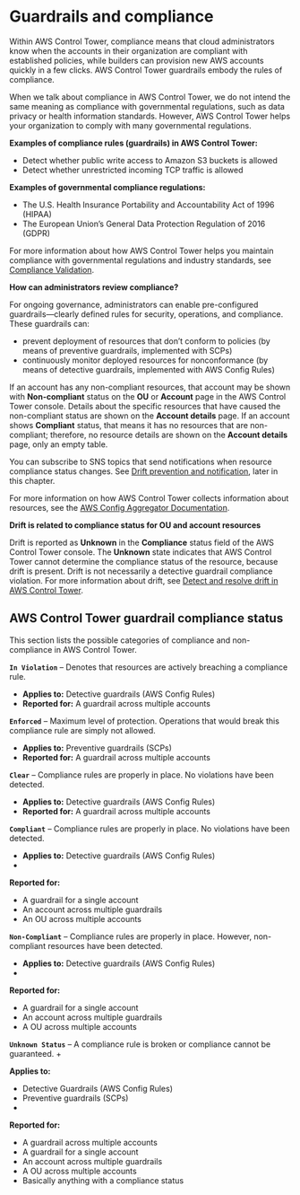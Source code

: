 # Guardrails and compliance<a name="compliance"></a>

Within AWS Control Tower, compliance means that cloud administrators know when the accounts in their organization are compliant with established policies, while builders can provision new AWS accounts quickly in a few clicks\. AWS Control Tower guardrails embody the rules of compliance\.

When we talk about compliance in AWS Control Tower, we do not intend the same meaning as compliance with governmental regulations, such as data privacy or health information standards\. However, AWS Control Tower helps your organization to comply with many governmental regulations\.

**Examples of compliance rules \(guardrails\) in AWS Control Tower:**
+ Detect whether public write access to Amazon S3 buckets is allowed
+ Detect whether unrestricted incoming TCP traffic is allowed

**Examples of governmental compliance regulations:**
+ The U\.S\. Health Insurance Portability and Accountability Act of 1996 \(HIPAA\)
+ The European Union’s General Data Protection Regulation of 2016 \(GDPR\)

For more information about how AWS Control Tower helps you maintain compliance with governmental regulations and industry standards, see [Compliance Validation](https://docs.aws.amazon.com/controltower/latest/userguide/compliance-program-info.html)\.

 **How can administrators review compliance?** 

For ongoing governance, administrators can enable pre\-configured guardrails—clearly defined rules for security, operations, and compliance\. These guardrails can:
+ prevent deployment of resources that don’t conform to policies \(by means of preventive guardrails, implemented with SCPs\)
+ continuously monitor deployed resources for nonconformance \(by means of detective guardrails, implemented with AWS Config Rules\)

If an account has any non\-compliant resources, that account may be shown with **Non\-compliant** status on the **OU** or **Account** page in the AWS Control Tower console\. Details about the specific resources that have caused the non\-compliant status are shown on the **Account details** page\. If an account shows **Compliant** status, that means it has no resources that are non\-compliant; therefore, no resource details are shown on the **Account details** page, only an empty table\.

You can subscribe to SNS topics that send notifications when resource compliance status changes\. See [Drift prevention and notification](prevention-and-notification.md), later in this chapter\.

For more information on how AWS Control Tower collects information about resources, see the [AWS Config Aggregator Documentation](https://docs.aws.amazon.com/config/latest/developerguide/aggregate-data.html)\.

**Drift is related to compliance status for OU and account resources**

Drift is reported as **Unknown** in the **Compliance** status field of the AWS Control Tower console\. The **Unknown** state indicates that AWS Control Tower cannot determine the compliance status of the resource, because drift is present\. Drift is not necessarily a detective guardrail compliance violation\. For more information about drift, see [Detect and resolve drift in AWS Control Tower](drift.md)\.

## AWS Control Tower guardrail compliance status<a name="compliance-statuses"></a>

This section lists the possible categories of compliance and non\-compliance in AWS Control Tower\.

 **`In Violation`** – Denotes that resources are actively breaching a compliance rule\.
+ **Applies to:** Detective guardrails \(AWS Config Rules\)
+ **Reported for:** A guardrail across multiple accounts

 **`Enforced`** – Maximum level of protection\. Operations that would break this compliance rule are simply not allowed\. 
+ **Applies to:** Preventive guardrails \(SCPs\)
+ **Reported for:** A guardrail across multiple accounts

 **`Clear`** – Compliance rules are properly in place\. No violations have been detected\. 
+ **Applies to:** Detective guardrails \(AWS Config Rules\)
+ **Reported for:** A guardrail across multiple accounts

 **`Compliant`** – Compliance rules are properly in place\. No violations have been detected\.
+ **Applies to:** Detective guardrails \(AWS Config Rules\)
+ 

**Reported for:**
  + A guardrail for a single account
  + An account across multiple guardrails
  + An OU across multiple accounts 

 **`Non-Compliant`** – Compliance rules are properly in place\. However, non\-compliant resources have been detected\.
+ **Applies to:** Detective guardrails \(AWS Config Rules\)
+ 

**Reported for:**
  + A guardrail for a single account
  + An account across multiple guardrails
  + A OU across multiple accounts

 **`Unknown Status`** – A compliance rule is broken or compliance cannot be guaranteed\.
+ 

**Applies to:**
  + Detective Guardrails \(AWS Config Rules\)
  + Preventive guardrails \(SCPs\)
+ 

**Reported for:**
  + A guardrail across multiple accounts
  + A guardrail for a single account
  + An account across multiple guardrails
  + A OU across multiple accounts
  + Basically anything with a compliance status